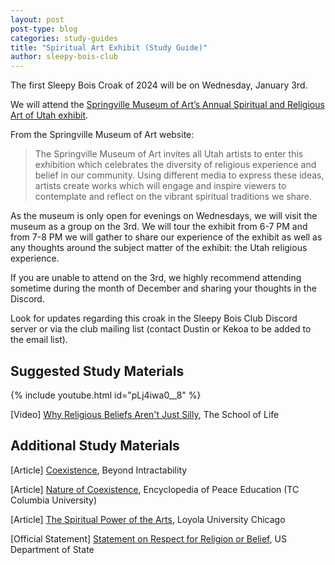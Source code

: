 ```yaml
---
layout: post
post-type: blog
categories: study-guides
title: "Spiritual Art Exhibit (Study Guide)"
author: sleepy-bois-club
---
```


The first Sleepy Bois Croak of 2024 will be on Wednesday, January 3rd.

We will attend the [Springville Museum of Art’s Annual Spiritual and Religious Art of Utah exhibit](https://www.smofa.org/37th-annual-spiritual-religious-art-of-utah). 

From the Springville Museum of Art website:

> The Springville Museum of Art invites all Utah artists to enter this exhibition which celebrates the diversity of religious experience and belief in our community. Using different media to express these ideas, artists create works which will engage and inspire viewers to contemplate and reflect on the vibrant spiritual traditions we share.

As the museum is only open for evenings on Wednesdays, we will visit the museum as a group on the 3rd. We will tour the exhibit from 6-7 PM and from 7-8 PM we will gather to share our experience of the exhibit as well as any thoughts around the subject matter of the exhibit: the Utah religious experience.

If you are unable to attend on the 3rd, we highly recommend attending sometime during the month of December and sharing your thoughts in the Discord.

Look for updates regarding this croak in the Sleepy Bois Club Discord server or via the club mailing list (contact Dustin or Kekoa to be added to the email list).


## Suggested Study Materials

{% include youtube.html id="pLj4iwa0__8" %}

[Video] [Why Religious Beliefs Aren't Just Silly](https://www.youtube.com/watch?v=pLj4iwa0__8), The School of Life

## Additional Study Materials

[Article] [Coexistence](https://www.beyondintractability.org/essay/coexistence),  Beyond Intractability

[Article] [Nature of Coexistence](https://www.tc.columbia.edu/epe/epe-entries/Bar-Talcoexistenceeducation_28FEB08.pdf), Encyclopedia of Peace Education (TC Columbia University)

[Article] [The Spiritual Power of the Arts](https://www.luc.edu/features/stories/artsandculture/artinworship/), Loyola University Chicago

[Official Statement] [Statement on Respect for Religion or Belief](https://www.state.gov/statement-on-respect-for-religion-or-belief/), US Department of State
